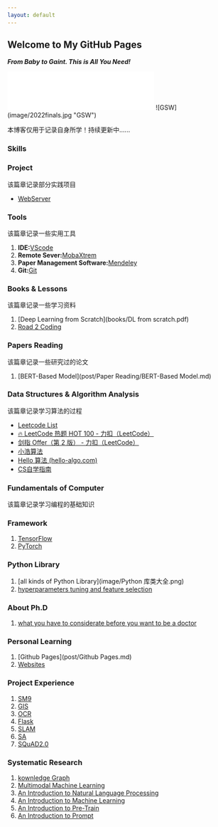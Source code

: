 ```yaml
---
layout: default
---
```


## Welcome to My GitHub Pages
***From Baby to Gaint. This is All You Need!***
<iframe frameborder="no" border="0" marginwidth="0" marginheight="0" width=330 height=86 src="//music.163.com/outchain/player?type=2&id=22712636&auto=1&height=66"></iframe>
![GSW](image/2022finals.jpg "GSW")

本博客仅用于记录自身所学！持续更新中......
### Skills


### Project
该篇章记录部分实践项目
- [WebServer](post\Project\WebServer.html)


### Tools
该篇章记录一些实用工具
1. **IDE:**[VScode](https://blog.csdn.net/weixin_50821119/article/details/110528064)
2. **Remote Sever:**[MobaXtrem](https://mobaxterm.mobatek.net/)
3. **Paper Management Software:**[Mendeley](https://www.mendeley.com/)
4. **Git:**[Git](post\Tools\Git.md)



### Books & Lessons
该篇章记录一些学习资料
1. [Deep Learning from Scratch](books/DL from scratch.pdf) 
2. [Road 2 Coding](https://r2coding.com)


### Papers Reading
该篇章记录一些研究过的论文
1. [BERT-Based Model](post/Paper Reading/BERT-Based Model.md)

### Data Structures & Algorithm Analysis
该篇章记录学习算法的过程
- [Leetcode List](https://motley-eoraptor-5f4.notion.site/6c292f85ec6145fe94b5c6afaf733728?v=96fee6ad543641a1911fe66dcb6b444c)
- [🔥 LeetCode 热题 HOT 100 - 力扣（LeetCode）](https://leetcode.cn/problem-list/2cktkvj/)
- [剑指 Offer（第 2 版） - 力扣（LeetCode）](https://leetcode.cn/problem-list/xb9nqhhg/)
- [小浩算法](https://www.geekxh.com/)
- [Hello 算法 (hello-algo.com)](https://www.hello-algo.com/)
- [CS自学指南](https://csdiy.wiki/)

### Fundamentals of Computer
该篇章记录学习编程的基础知识

### Framework
1. [TensorFlow](post/Framework/TensorFlow.md)
2. [PyTorch](post/Framework/PyTorch.md)

### Python Library
1. [all kinds of Python Library](image/Python 库类大全.png)
2. [hyperparameters tuning and feature selection](https://github.com/rodrigo-arenas/Sklearn-genetic-opt)

### About Ph.D
1. [what you have to considerate before you want to be a doctor ](https://gong.ustc.edu.cn/2022/0107/c21173a559545/page.htm)

### Personal Learning
1. [Github Pages](post/Github Pages.md)
2. [Websites](post/Websites.md)

### Project Experience
1. [SM9]()
2. [GIS]()
3. [OCR]()
4. [Flask]()
5. [SLAM]()
6. [SA]()
7. [SQuAD2.0]()

### Systematic Research
1. [kownledge Graph](post/KG.md)
2. [Multimodal Machine Learning](post/MMML.md)
3. [An Introduction to Natural Language Processing](post/NLP.md)
4. [An Introduction to Machine Learning](post/Deep%20learning.md)
5. [An Introduction to Pre-Train](post/Pre-train.md)
6. [An Introduction to Prompt](post/Prompt.md)
